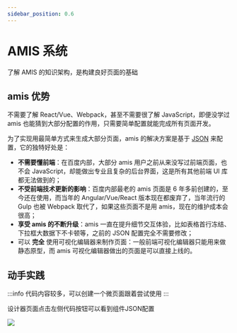 ```yaml
---
sidebar_position: 0.6
---
```


# AMIS 系统

了解 AMIS 的知识架构，是构建良好页面的基础


## amis 优势

不需要了解 React/Vue、Webpack，甚至不需要很了解 JavaScript，即便没学过 amis 也能猜到大部分配置的作用，只需要简单配置就能完成所有页面开发。

为了实现用最简单方式来生成大部分页面，amis 的解决方案是基于 [JSON](https://baike.baidu.com/item/JSON) 来配置，它的独特好处是：

- **不需要懂前端**：在百度内部，大部分 amis 用户之前从来没写过前端页面，也不会 JavaScript，却能做出专业且复杂的后台界面，这是所有其他前端 UI 库都无法做到的；
- **不受前端技术更新的影响**：百度内部最老的 amis 页面是 6 年多前创建的，至今还在使用，而当年的 Angular/Vue/React 版本现在都废弃了，当年流行的 Gulp 也被 Webpack 取代了，如果这些页面不是用 amis，现在的维护成本会很高；
- **享受 amis 的不断升级**：amis 一直在提升细节交互体验，比如表格首行冻结、下拉框大数据下不卡顿等，之前的 JSON 配置完全不需要修改；
- 可以 **完全** 使用可视化编辑器来制作页面：一般前端可视化编辑器只能用来做静态原型，而 amis 可视化编辑器做出的页面是可以直接上线的。

## 动手实践

:::info
代码内容较多，可以创建一个微页面跟着尝试使用
:::


设计器页面点击左侧代码按钮可以看到组件JSON配置



![](/img/amis/design-tool-json.png)

<br/>
<br/>